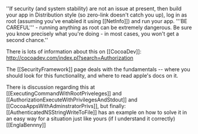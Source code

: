 ''If security (and system stability) are not an issue at present, then build your app in Distribution style (so zero-link doesn't catch you up), log in as root (assuming you've enabled it using [[NetInfo]]) and run your app. '''BE CAREFUL''' - running anything as root can be extremely dangerous. Be sure you know precisely what you're doing - in most cases, you won't get a second chance.''


There is lots of information about this on [[CocoaDev]]:
http://cocoadev.com/index.pl?search=Authorization

The [[SecurityFramework]] page deals with the fundamentals -- where you should look for this functionality, and where to read apple's docs on it.

There is discussion regarding this at [[ExecutingCommandWithRootPriveleges]] and [[AuthorizationExecuteWithPrivilegesAndStdout]] and [[CocoaAppsWithAdminstratorPrivs]], but finally: [[AuthenticatedNSStringWriteToFile]] has an example on how to solve it in an easy way for a situation just like yours (if I understand it correctly) [[EnglaBennny]]